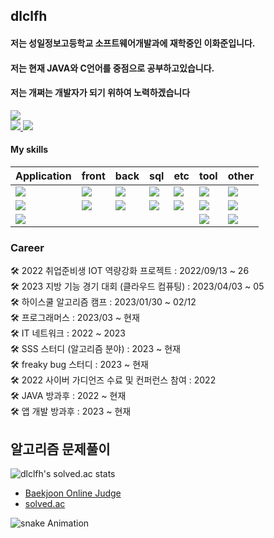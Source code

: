 ## dlclfh
   
#### 저는 성일정보고등학교 소프트웨어개발과에 재학중인 이화준입니다.<br>
#### 저는 현재 JAVA와 C언어를 중점으로 공부하고있습니다.<br>
#### 저는 개쩌는 개발자가 되기 위하여 노력하겠습니다 
 

<a href="https://hits.seeyoufarm.com"><img src="https://hits.seeyoufarm.com/api/count/incr/badge.svg?url=https%3A%2F%2Fgithub.com%2Fdlclfh0404%2F&count_bg=%23D9E4E9&title_bg=%231B191D&icon=pixabay.svg&icon_color=%23D5DBCD&title=%EB%B0%A9+%EB%AC%B8+%EC%9E%90&edge_flat=false"/></a><br> 
<a href = "https://dlclfh.notion.site/dlclfh_-3e0a811ebad54cac917c260589321d30"> <img src="https://img.shields.io/badge/나의 노션 -white.svg?style=flat&logo=notion&logoColor=000000"> 
</a> 
<a href = "https://dlclfh0404.github.io">
   <img src="https://img.shields.io/badge/나의 깃허브사이트 -white.svg?style=flat&logo=git&logoColor=F05032">
</a>
   
#### My skills
 | Application | front | back | sql | etc | tool | other |
 | :----------- | :-------- | :------- | :--------- | :-------- | :------| :------ |
 | <img src="https://img.shields.io/badge/dart-white.svg?style=flat-square&logo=dart&logoColor=0175C2"> | <img src="https://img.shields.io/badge/CSS3-white.svg?style=flat-square&logo=CSS3&logoColor=1572B6"> | <img src="https://img.shields.io/badge/Java-white.svg?style=flat-square&logo=openjdk&logoColor=FF0000"> | <img src="https://img.shields.io/badge/Oracle-white.svg?style=flat-square&logo=oracle&logoColor=F80000"> |  <img src="https://img.shields.io/badge/Notion-white.svg?style=flat-square&logo=notion&logoColor=000000"> | <img src="https://img.shields.io/badge/vscode-white.svg?style=flat-square&logo=visualstudiocode&logoColor=007ACC"> | <img src="https://img.shields.io/badge/Python-white.svg?style=flat-square&logo=python&logoColor=3776AB">
| <img src="https://img.shields.io/badge/flutter-white.svg?style=flat-square&logo=flutter&logoColor=02569B"> | <img src="https://img.shields.io/badge/html5-white.svg?style=flat-square&logo=html5&logoColor=E34F26"> | <img src="https://img.shields.io/badge/JSP-white.svg?style=flat-square&logo=openjdk&logoColor=FF0000"> | <img src="https://img.shields.io/badge/mysql-white.svg?style=flat-square&logo=mysql&logoColor=4479A1"> |  <img src="https://img.shields.io/badge/git-white.svg?style=flat-square&logo=git&logoColor=F05032"> | <img src="https://img.shields.io/badge/eclipse-white.svg?style=flat-square&logo=eclipseide&logoColor=2C2255"> | <img src="https://img.shields.io/badge/c-white.svg?style=flat-square&logo=c&logoColor=A8B9CC">
| <img src="https://img.shields.io/badge/JAVAFX-white.svg?style=flat-square&logo=openjdk&logoColor=FF0000"> | | | | | <img src="https://img.shields.io/badge/intellij-white.svg?style=flat-square&logo=intellijidea&logoColor=000000"> | <img src="https://img.shields.io/badge/c++-white.svg?style=flat-square&logo=cplusplus&logoColor=00599C">

### Career   
🛠️ 2022 취업준비생 IOT 역량강화 프로젝트 : 2022/09/13 ~ 26<br>
🛠️ 2023 지방 기능 경기 대회 (클라우드 컴퓨팅) : 2023/04/03 ~ 05<br>
🛠️ 하이스쿨 알고리즘 캠프 : 2023/01/30 ~ 02/12<br>
🛠️ 프로그래머스 : 2023/03 ~ 현재 <br>
🛠️ IT 네트워크 : 2022 ~ 2023 <br>
🛠️ SSS 스터디 (알고리즘 분야) : 2023 ~ 현재 <br>
🛠️ freaky bug 스터디 : 2023 ~ 현재 <br>
🛠️ 2022 사이버 가디언즈 수료 및 컨퍼런스 참여 : 2022 <br>
🛠️ JAVA 방과후 : 2022 ~ 현재 <br>
🛠️ 앱 개발 방과후 : 2023 ~ 현재 <br>

   
## 알고리즘 문제풀이
![dlclfh's solved.ac stats](https://github-readme-solvedac.hyp3rflow.vercel.app/api/?handle=dlclfh)
- [Baekjoon Online Judge](https://www.acmicpc.net/user/dlclfh)
- [solved.ac](https://solved.ac/profile/dlclfh)
   
</div>

![snake Animation ](https://github.com/dlclfh0404/dlclfh0404/blob/output/github-contribution-grid-snake.svg)


   





